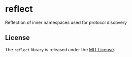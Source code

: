 # reflect

Reflection of inner namespaces used for protocol discovery

## License

The `reflect` library is released under the [MIT License](https://github.com/eventide-project/reflect/blob/master/MIT-License.txt).
